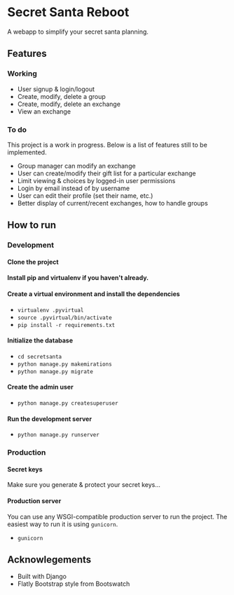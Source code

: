 # Secret Santa Reboot

A webapp to simplify your secret santa planning.

## Features

### Working
- User signup & login/logout
- Create, modify, delete a group
- Create, modify, delete an exchange
- View an exchange

### To do
This project is a work in progress. Below is a list of features still to be implemented.

- Group manager can modify an exchange
- User can create/modify their gift list for a particular exchange
- Limit viewing & choices by logged-in user permissions
- Login by email instead of by username
- User can edit their profile (set their name, etc.)
- Better display of current/recent exchanges, how to handle groups

## How to run

### Development

#### Clone the project

#### Install pip and virtualenv if you haven't already.

#### Create a virtual environment and install the dependencies
- ```virtualenv .pyvirtual```
- ```source .pyvirtual/bin/activate```
- ```pip install -r requirements.txt```

#### Initialize the database
- ```cd secretsanta```
- ```python manage.py makemirations```
- ```python manage.py migrate```

#### Create the admin user
- ```python manage.py createsuperuser```

#### Run the development server
- ```python manage.py runserver```


### Production

#### Secret keys
Make sure you generate & protect your secret keys...

#### Production server
You can use any WSGI-compatible production server to run the project.
The easiest way to run it is using ```gunicorn```.

- ```gunicorn```

## Acknowlegements

- Built with Django
- Flatly Bootstrap style from Bootswatch
